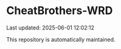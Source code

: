# CheatBrothers-WRD

Last updated: 2025-06-01 12:02:12

This repository is automatically maintained.

